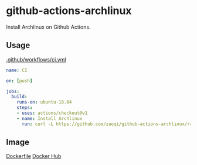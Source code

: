 # github-actions-archlinux
Install Archlinux on Github Actions.

## Usage

[.github/workflows/ci.yml](.github/workflows/ci.yml)
```yaml
name: CI

on: [push]

jobs:
  build:
    runs-on: ubuntu-18.04
    steps:
    - uses: actions/checkout@v1
    - name: Install Archlinux
      run: curl -L https://github.com/zaoqi/github-actions-archlinux/raw/master/install.sh | sh
```

## Image

[Dockerfile](Dockerfile)
[Docker Hub](https://hub.docker.com/r/zaoqi/github-actions-archlinux)
